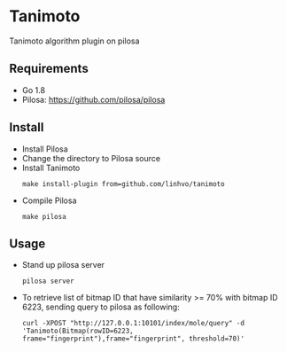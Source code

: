 # Tanimoto
Tanimoto algorithm plugin on pilosa


## Requirements

* Go 1.8
* Pilosa: https://github.com/pilosa/pilosa

## Install

* Install Pilosa
* Change the directory to Pilosa source
* Install Tanimoto
    ```
    make install-plugin from=github.com/linhvo/tanimoto
    ```
* Compile Pilosa
    ```
    make pilosa
    ```
    
    
## Usage

* Stand up pilosa server
    ```
    pilosa server
    ```
* To retrieve list of bitmap ID that have similarity >= 70% with bitmap ID 6223, sending query to pilosa as following:
    ```
    curl -XPOST "http://127.0.0.1:10101/index/mole/query" -d 'Tanimoto(Bitmap(rowID=6223, frame="fingerprint"),frame="fingerprint", threshold=70)'
    ```
